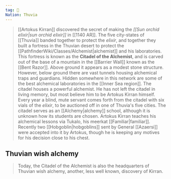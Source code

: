 ```yaml
---
tag: 🏰
Nation: Thuvia
---
```

> [[Artokus Kirran]] discovered the secret of making the *[[Sun orchid elixir|sun orchid elixir]]* in [[1140 AR]]. The five city-states of [[Thuvia]] banded together to protect the *elixir*, and together they built a fortress in the Thuvian desert to protect the [[PathfinderWiki/Classes/Alchemist|alchemist]] and his laboratories.
> This fortress is known as the **Citadel of the Alchemist**, and is carved out of the base of a mountain in the [[Barrier Wall]] known as the [[Bent Razor]]. Above ground it appears as a modest stone structure. However, below ground there are vast tunnels housing alchemical traps and guardians.  Hidden somewhere in this network are some of the best alchemical laboratories in the [[Inner Sea region]].
> The citadel houses a powerful alchemist. He has not left the citadel in living memory, but most believe him to be Artokus Kirran himself.
> Every year a blind, mute servant comes forth from the citadel with six vials of the *elixir*, to be auctioned off in one of Thuvia's five cities.
> The citadel serves as an [[Alchemy|alchemy]] school, although it is unknown how its students are chosen. Artokus Kirran teaches his alchemical lessons via Tukalo, his meerkat [[Familiar|familiar]]. Recently two [[Hobgoblin|hobgoblins]] sent by General [[Azaersi]] were accepted into it by Artokus, though he is keeping any motives for his decision close to his chest.


## Thuvian wish alchemy

> Today, the Citadel of the Alchemist is also the headquarters of Thuvian wish alchemy, another, less well known, discovery of Kirran.








